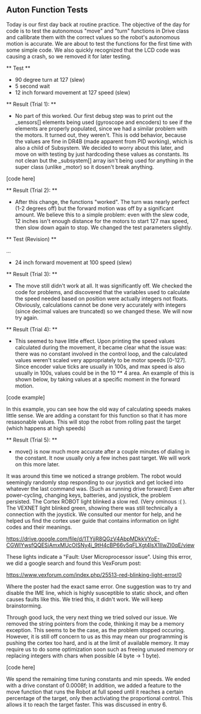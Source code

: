 ## Auton Function Tests

Today is our first day back at routine practice. The objective of the day for code is to test
the autonomous "move" and "turn" functions in Drive class and callibrate them with the correct values so the robot's
autonomous motion is accurate. We are about to test the functions for the first time with some simple
code. We also quickly recognized that the LCD code was causing a crash, so we removed it for later
testing.

** Test **

  - 90 degree turn at 127 (slew)
  - 5 second wait
  - 12 inch forward movement at 127 speed (slew)

** Result (Trial 1): **
- No part of this worked. Our first debug step was to print out the _sensors[] elements being used
(gyroscope and encoders) to see if the elements are properly populated, since we had a similar
problem with the motors. It turned out, they weren't. This is odd behavior, because the values
are fine in DR4B (made apparent from PID working), which is also a child of Subsystem. We decided
to worry about this later, and move on with testing by
 just hardcoding these values as constants. Its not clean
but the _subsystem[] array isn't being used for anything in the super class (unlike _motor) so it dosen't break anything.

[code here]

** Result (Trial 2): **

- After this change, the functions "worked". The turn was nearly perfect (1-2 degrees off) but the
forward motion was off by a significant amount. We believe this to a simple problem:
even with the slew code, 12 inches isn't enough distance for the motors to start 127 max speed, then
slow down again to stop. We changed the test parameters slightly.

** Test (Revision) **

  ...
- 24 inch forward movement at 100 speed (slew)

** Result (Trial 3): **

- The move still didn't work at all. It was significantly off. We checked the code for problems, and
discovered that the variables used to calculate the speed needed based on position were actually
integers not floats. Obviously, calculations cannot be done very accurately with integers
(since decimal values are truncated) so we changed these. We will now try again.

** Result (Trial 4): **

- This seemed to have little effect. Upon printing the speed values calculated during the movement,
it became clear what the issue was: there was no constant involved in the control loop, and the
calculated values weren't scaled very appropriately to be motor speeds [0-127]. Since encoder value
ticks are usually in 100s, and max speed is also usually in 100s, values could be in the 10 ** 4
area. An example of this is shown below, by taking values at a specific moment in the forward motion.

[code example]

In this example, you can see how the old way of calculating speeds makes little sense.
We are adding a constant for this function so that it has more resasonable values. This will stop the
robot from rolling past the target (which happens at high speeds)

** Result (Trial 5): **

- move() is now much more accurate after a couple minutes of dialing in the constant. It
now usually only a few inches past target. We will work on this more later.

It was around this time we noticed a strange problem. The robot would seemingly randomly stop
responding to our joystick and get locked into whatever the last command was. (Such as running drive forward)
Even after power-cycling, changing keys, batteries, and joystick, the problem persisted. The Cortex
ROBOT light blinked a slow red. (Very ominous :( ). The VEXNET light blinked green, showing there
was still technically a connection with the joystick. We consulted our mentor for help, and he
helped us find the cortex user guide that contains information on light codes and their meanings.

https://drive.google.com/file/d/1TYjjR8QGzV4AbpMDkkVYoE-CGWIYwsfQQESiAmxMUcOISNy4i_9tH4cBP66v5qFLXgt4lsX1IIwZI0qE/view

These lights indicate a "Fault: User Microprocessor issue". Using this error, we did a google search
and found this VexForum post:

https://www.vexforum.com/index.php/25513-red-blinking-light-error/0

Where the poster had the exact same error. One suggestion was to try and disable the IME line, which
is highly susceptible to static shock, and often causes faults like this. We tried this, it didn't
work. We will keep brainstorming.

Through good luck, the very next thing we tried solved our issue. We removed the string pointers from the
code, thinking it may be a memory exception. This seems to be the case, as the problem stopped occuring.
However, it is still off concern to us as this may mean our programming is pushing the cortex too hard,
and is at the limit of available memory. It may require us to do some optimization soon such as freeing
unused memory or replacing integers with chars when possible (4 byte -> 1 byte).

[code here]

We spend the remaining time tuning constants and min speeds. We ended with a drive constant of 0.0008f; In addition, we added a feature to the
move function that runs the Robot at full speed until it reaches a certain percentage of the
target, only then activiating the proportional control. This allows it to reach the target faster.
This was discussed in entry 6.
